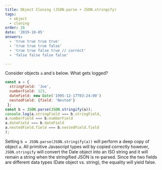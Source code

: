 ```yaml
---
title: Object Cloning (JSON.parse + JSON.stringify)
tags:
  - object
  - cloning
order: 28
date: '2019-10-05'
answers:
  - 'true true true true'
  - 'true true true false'
  - 'true true false true // correct'
  - 'false false false false'

---
```


Consider objects `a` and `b` below. What gets logged?

```javascript
const a = { 
  stringField: 'Joe',
  numberField: 123,
  dateField: new Date('1995-12-17T03:24:00')
  nestedField: {field: 'Nested'}
 };
const b = JSON.parse(JSON.stringify(a));
console.log(a.stringField === b.stringField,
a.numberField === b.numberField
a.dateField === b.dateField
a.nestedField.field === b.nestedField.field
);
```

<!-- explanation -->

Setting `b = JSON.parse(JSON.stringify(a))` will perform a deep copy of object `a`. All primitive Javascript types will by copied correctly however, `JSON.stringify` will convert the Date object into an ISO string and it will remain a string when the stringified JSON is re-parsed. Since the two fields are different data types (Date object vs. string), the equality will yield false. 
